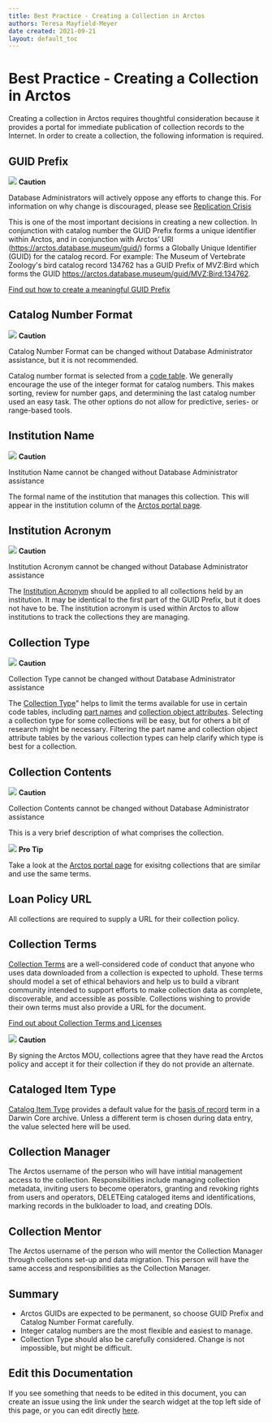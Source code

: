 ```yaml
---
title: Best Practice - Creating a Collection in Arctos 
authors: Teresa Mayfield-Meyer
date created: 2021-09-21
layout: default_toc
---
```


# Best Practice - Creating a Collection in Arctos 

Creating a collection in Arctos requires thoughtful consideration because it provides a portal for immediate publication of collection records to the Internet. In order to create a collection, the following information is required.

## GUID Prefix

![](https://raw.githubusercontent.com/ArctosDB/documentation-wiki/gh-pages/tutorial_images/Bear%20Caution.jpg) **Caution** 

Database Administrators will actively oppose any efforts to change this. For information on why change is discouraged, please see <a href="https://en.wikipedia.org/wiki/Replication_crisis" target="-blank">Replication Crisis</a>

This is one of the most important decisions in creating a new collection. In conjunction with catalog number the GUID Prefix forms a unique identifier within Arctos, and in conjunction with Arctos’ URI (https://arctos.database.museum/guid/) forms a Globally Unique Identifier (GUID) for the catalog record. For example: The Museum of Vertebrate Zoology's bird catalog record 134762 has a GUID Prefix of MVZ:Bird which forms the GUID https://arctos.database.museum/guid/MVZ:Bird:134762.

<a href="https://handbook.arctosdb.org/best_practices/GUID.html" target="_blank">Find out how to create a meaningful GUID Prefix</a>

## Catalog Number Format

![](https://raw.githubusercontent.com/ArctosDB/documentation-wiki/gh-pages/tutorial_images/Bear%20Caution.jpg) **Caution** 

Catalog Number Format can be changed without Database Administrator assistance, but it is not recommended.  

Catalog number format is selected from a <a href="https://arctos.database.museum/info/ctDocumentation.cfm?table=ctcatalog_number_format" target="_blank">code table</a>. We generally encourage the use of the integer format for catalog numbers. This makes sorting, review for number gaps, and determining the last catalog number used an easy task. The other options do not allow for predictive, series- or range-based tools.

## Institution Name

![](https://raw.githubusercontent.com/ArctosDB/documentation-wiki/gh-pages/tutorial_images/Bear%20Caution.jpg) **Caution** 

Institution Name cannot be changed without Database Administrator assistance

The formal name of the institution that manages this collection. This will appear in the institution column of the <a href="https://arctos.database.museum/home.cfm" target="_blank">Arctos portal page</a>.

## Institution Acronym 

![](https://raw.githubusercontent.com/ArctosDB/documentation-wiki/gh-pages/tutorial_images/Bear%20Caution.jpg) **Caution** 

Institution Acronym cannot be changed without Database Administrator assistance

The <a href="https://handbook.arctosdb.org/documentation/catalog.html#institution-acronym" class="external">Institution Acronym</a> should be applied to all collections held by an institution. It may be identical to the first part of the GUID Prefix, but it does not have to be. The institution acronym is used within Arctos to allow institutions to track the collections they are managing.

## Collection Type

![](https://raw.githubusercontent.com/ArctosDB/documentation-wiki/gh-pages/tutorial_images/Bear%20Caution.jpg) **Caution** 

Collection Type cannot be changed without Database Administrator assistance

The <a href="https://arctos.database.museum/info/ctDocumentation.cfm?table=ctcollection_cde" class="external">Collection Type</a>" helps to limit the terms available for use in certain code tables, including <a href="https://arctos.database.museum/info/ctDocumentation.cfm?table=ctspecimen_part_name" target="_blank">part names</a> and <a href="https://arctos.database.museum/info/ctDocumentation.cfm?table=ctattribute_type" target="_blank">collection object attributes</a>. Selecting a collection type for some collections will be easy, but for others a bit of research might be necessary. Filtering the part name and collection object attribute tables by the various collection types can help clarify which type is best for a collection.

## Collection Contents

![](https://raw.githubusercontent.com/ArctosDB/documentation-wiki/gh-pages/tutorial_images/Bear%20Caution.jpg) **Caution** 

Collection Contents cannot be changed without Database Administrator assistance

This is a very brief description of what comprises the collection.

![](https://raw.githubusercontent.com/ArctosDB/documentation-wiki/gh-pages/tutorial_images/Bear%20Pro.jpg) **Pro Tip**

Take a look at the <a href="https://arctos.database.museum/home.cfm" target="_blank">Arctos portal page</a> for exisitng collections that are similar and use the same terms.

## Loan Policy URL

All collections are required to supply a URL for their collection policy.

## Collection Terms

<a href="https://arctos.database.museum/info/ctDocumentation.cfm?table=ctcollection_terms" target="_blank">Collection Terms</a> are a well-considered code of conduct that anyone who uses data downloaded from a collection is expected to uphold. These terms should model a set of ethical behaviors and help us to build a vibrant community intended to support efforts to make collection data as complete, discoverable, and accessible as possible. Collections wishing to provide their own terms must also provide a URL for the document.

<a href="https://handbook.arctosdb.org/how_to/How-To-Apply-Licensing-and-Terms.html" target="_blank">Find out about Collection Terms and Licenses</a>

![](https://raw.githubusercontent.com/ArctosDB/documentation-wiki/gh-pages/tutorial_images/Bear%20Caution.jpg) **Caution** 

By signing the Arctos MOU, collections agree that they have read the Arctos policy and accept it for their collection if they do not provide an alternate.

## Cataloged Item Type

<a href="https://arctos.database.museum/info/ctDocumentation.cfm?table=ctcataloged_item_type" target="_blank">Catalog Item Type</a> provides a default value for the <a href="http://rs.tdwg.org/dwc/terms/basisOfRecord" target="_blank">basis of record</a> term in a Darwin Core archive. Unless a different term is chosen during data entry, the value selected here will be used.

## Collection Manager

The Arctos username of the person who will have intitial management access to the collection. Responsibilities include managing collection metadata, inviting users to become operators, granting and revoking rights from users and operators, DELETEing cataloged items and identifications, marking records in the bulkloader to load, and creating DOIs.

## Collection Mentor

The Arctos username of the person who will mentor the Collection Manager through collections set-up and data migration. This person will have the same access and responsibilities as the Collection Manager.

## Summary

 - Arctos GUIDs are expected to be permanent, so choose GUID Prefix and Catalog Number Format carefully.
 - Integer catalog numbers are the most flexible and easiest to manage.
 - Collection Type should also be carefully considered. Change is not impossible, but might be difficult.

## Edit this Documentation

If you see something that needs to be edited in this document, you can create an issue using the link under the search widget at the top left side of this page, or you can edit directly <a href="https://github.com/ArctosDB/documentation-wiki/edit/gh-pages/_best_practices/create_collection.markdown" target="_blank">here</a>.
